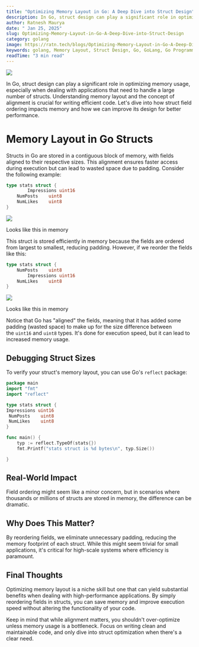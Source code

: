 ```yaml
---
title: "Optimizing Memory Layout in Go: A Deep Dive into Struct Design"
description: In Go, struct design can play a significant role in optimizing memory usage, especially when dealing with applications that need to handle a large number of structs. Understanding memory layout and the concept of alignment is crucial for writing efficient code. Let's dive into how struct field ordering impacts memory and how we can improve its design for better performance.
author: Ratnesh Maurya
date: " Jan 25, 2025"
slug: Optimizing-Memory-Layout-in-Go-A-Deep-Dive-into-Struct-Design
category: golang
image: https://ratn.tech/blogs/Optimizing-Memory-Layout-in-Go-A-Deep-Dive-into-Struct-Design.jpg
keywords: golang, Memory Layout, Struct Design, Go, GoLang, Go Programming, Go Memory Layout, Go Struct Design, GoLang Memory Layout, GoLang Struct Design, GoLang Programming, GoLang Structs, GoLang Memory Usage, GoLang Memory Optimization, GoLang Performance, GoLang Efficiency, GoLang Struct Field Ordering, GoLang Struct Field Alignment, GoLang Struct Field Padding, GoLang Struct Field Reordering, GoLang Struct Field Optimization, GoLang Struct Field Memory Usage, GoLang Struct Field Memory Layout, GoLang Struct Field Memory Optimization, GoLang Struct Field Memory Efficiency, GoLang Struct Field Memory Performance, GoLang Struct Field Memory Design, GoLang Struct Field Memory Impact, GoLang Struct Field Memory Benefits
readTime: "3 min read"
---
```


![](https://ratn.tech/blogs/Optimizing-Memory-Layout-in-Go-A-Deep-Dive-into-Struct-Design.jpg)


In Go, struct design can play a significant role in optimizing memory usage, especially when dealing with applications that need to handle a large number of structs. Understanding memory layout and the concept of alignment is crucial for writing efficient code. Let's dive into how struct field ordering impacts memory and how we can improve its design for better performance.

Memory Layout in Go Structs
===========================

Structs in Go are stored in a contiguous block of memory, with fields aligned to their respective sizes. This alignment ensures faster access during execution but can lead to wasted space due to padding. Consider the following example:

```go
type stats struct {
        Impressions uint16
	NumPosts    uint8
	NumLikes    uint8
}
```

![](https://miro.medium.com/v2/resize:fit:805/1*Qk0d1D8jv0PRY2ovVGglvQ.png)

Looks like this in memory

This struct is stored efficiently in memory because the fields are ordered from largest to smallest, reducing padding. However, if we reorder the fields like this:

```go
type stats struct {
	NumPosts    uint8
        Impressions uint16
	NumLikes    uint8
}
```

![](https://miro.medium.com/v2/resize:fit:875/1*Btj-x_IkEanGAErgP5baDA.png)

Looks like this in memory

Notice that Go has "aligned" the fields, meaning that it has added some padding (wasted space) to make up for the size difference between the `uint16` and `uint8` types. It's done for execution speed, but it can lead to increased memory usage.

Debugging Struct Sizes
----------------------

To verify your struct's memory layout, you can use Go's `reflect` package:

```go
package main
import "fmt"
import "reflect"

type stats struct {
Impressions uint16
 NumPosts    uint8
 NumLikes    uint8
}

func main() {
    typ := reflect.TypeOf(stats{})
    fmt.Printf("stats struct is %d bytes\n", typ.Size())

}

```

Real-World Impact
-----------------

Field ordering might seem like a minor concern, but in scenarios where thousands or millions of structs are stored in memory, the difference can be dramatic.

Why Does This Matter?
---------------------

By reordering fields, we eliminate unnecessary padding, reducing the memory footprint of each struct. While this might seem trivial for small applications, it's critical for high-scale systems where efficiency is paramount.

Final Thoughts
--------------

Optimizing memory layout is a niche skill but one that can yield substantial benefits when dealing with high-performance applications. By simply reordering fields in structs, you can save memory and improve execution speed without altering the functionality of your code.

Keep in mind that while alignment matters, you shouldn't over-optimize unless memory usage is a bottleneck. Focus on writing clean and maintainable code, and only dive into struct optimization when there's a clear need.